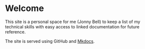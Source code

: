 # Welcome

This site is a personal space for me (Jonny Bell) to keep a list of my technical skills with easy access to linked documentation for future reference. 

The site is served using GitHub and [Mkdocs](https://www.mkdocs.org/).
